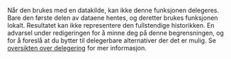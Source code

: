 
Når den brukes med en datakilde, kan ikke denne funksjonen delegeres. Bare den første delen av dataene hentes, og deretter brukes funksjonen lokalt. Resultatet kan ikke representere den fullstendige historikken.  En advarsel under redigeringen for å minne deg på denne begrensningen, og for å foreslå at du bytter til delegerbare alternativer der det er mulig. Se [oversikten over delegering](../maker/canvas-apps/delegation-overview.md) for mer informasjon.

